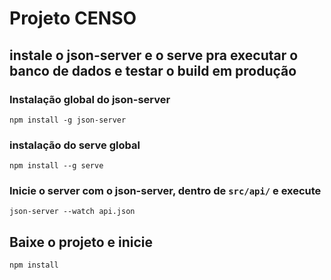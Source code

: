 # Projeto CENSO

## instale o json-server e o serve pra executar o banco de dados e testar o build em produção

### Instalação global do json-server
```
npm install -g json-server
```

### instalação do serve global
```
npm install --g serve
```

### Inicie o server com o json-server, dentro de `src/api/` e execute
```
json-server --watch api.json
```

## Baixe o projeto e inicie
```
npm install
```